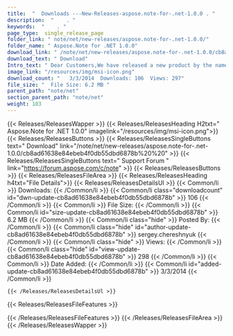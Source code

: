 ```yaml
---
title:  "  Downloads ---New-Releases-aspose.note-for-.net-1.0.0 . " 
description:  "    . " 
keywords:  "    . " 
page_type:  single_release_page
folder_link: " note/net/new-releases/aspose.note-for-.net-1.0.0/"
folder_name: " Aspose.Note for .NET 1.0.0"
download_link: " /note/net/new-releases/aspose.note-for-.net-1.0.0/cb8ad61638e84ebeb4f0db55dbd6878b"
download_text: " Download"
Intro_text: " Dear Customers,We have released a new product by the name of Aspose.Note for .NE..."
image_link: "/resources/img/msi-icon.png"
download_count: "   3/3/2014  Downloads: 106  Views: 297"
file_size: "  File Size: 6.2 MB "
parent_path: "note/net"
section_parent_path: "note/net"
weight: 103 
---
```


{{< Releases/ReleasesWapper >}}
  {{< Releases/ReleasesHeading H2txt=" Aspose.Note for .NET 1.0.0" imagelink="/resources/img/msi-icon.png">}}
  {{< Releases/ReleasesButtons >}}
    {{< Releases/ReleasesSingleButtons text=" Download" link="/note/net/new-releases/aspose.note-for-.net-1.0.0/cb8ad61638e84ebeb4f0db55dbd6878b%20%20" >}}
    {{< Releases/ReleasesSingleButtons text=" Support Forum " link="https://forum.aspose.com/c/note" >}}
  {{< Releases/ReleasesButtons >}}
  {{< Releases/ReleasesFileArea >}}
    {{< Releases/ReleasesHeading h4txt="File Details">}}
    {{< Releases/ReleasesDetailsUl >}}
            {{< Common/li  >}} Downloads: {{< /Common/li >}} 
      {{< Common/li class="downloadcount" id="dwn-update-cb8ad61638e84ebeb4f0db55dbd6878b" >}} 106 {{< /Common/li >}} 
      {{< Common/li  >}} File Size: {{< /Common/li >}} 
      {{< Common/li id="size-update-cb8ad61638e84ebeb4f0db55dbd6878b" >}} 6.2 MB {{< /Common/li >}} 
      {{< Common/li  class="hide" >}} Posted By: {{< /Common/li >}} 
      {{< Common/li class="hide" id="author-update-cb8ad61638e84ebeb4f0db55dbd6878b" >}} sergey.chereshnyuk {{< /Common/li >}} 
      {{< Common/li class="hide"  >}} Views: {{< /Common/li >}} 
      {{< Common/li class="hide" id="view-update-cb8ad61638e84ebeb4f0db55dbd6878b" >}} 298 {{< /Common/li >}} 
      {{< Common/li  >}} Date Added: {{< /Common/li >}} 
      {{< Common/li id="added-update-cb8ad61638e84ebeb4f0db55dbd6878b" >}} 3/3/2014 {{< /Common/li >}} 

    {{< /Releases/ReleasesDetailsUl >}}

  {{< Releases/ReleasesFileFeatures >}}
      
  {{< /Releases/ReleasesFileFeatures >}}
 {{< /Releases/ReleasesFileArea >}}
{{< /Releases/ReleasesWapper >}}


